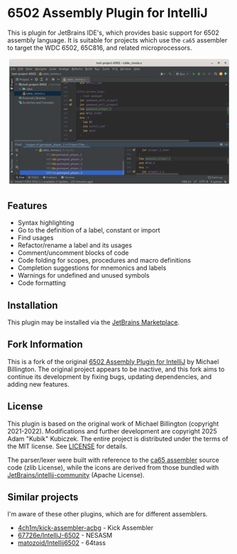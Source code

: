 # 6502 Assembly Plugin for IntelliJ

This is plugin for JetBrains IDE's, which provides basic support for 6502 assembly language. It is suitable for projects which use the `ca65` assembler to target the WDC 6502, 65C816, and related microprocessors.

![6502 Example in IntelliJ](screenshot/6502_intellij_example.png)

## Features

- Syntax highlighting
- Go to the definition of a label, constant or import
- Find usages
- Refactor/rename a label and its usages
- Comment/uncomment blocks of code
- Code folding for scopes, procedures and macro definitions
- Completion suggestions for mnemonics and labels
- Warnings for undefined and unused symbols
- Code formatting

## Installation

This plugin may be installed via the [JetBrains Marketplace](https://plugins.jetbrains.com/plugin/16799-6502-assembly).

## Fork Information

This is a fork of the original [6502 Assembly Plugin for IntelliJ](https://github.com/mike42/6502-assembly-intellij) by Michael Billington. The original project appears to be inactive, and this fork aims to continue its development by fixing bugs, updating dependencies, and adding new features.

## License

This plugin is based on the original work of Michael Billington (copyright 2021-2022). Modifications and further development are copyright 2025 Adam "Kubik" Kubiczek. The entire project is distributed under the terms of the MIT license. See [LICENSE](https://github.com/mike42/6502-assembly-intellij/blob/master/LICENSE) for details.

The parser/lexer were built with reference to the [ca65 assembler](https://github.com/cc65/cc65) source code (zlib License), while the icons are derived from those bundled with [JetBrains/intellij-community](https://github.com/JetBrains/intellij-community) (Apache License).

## Similar projects

I'm aware of these other plugins, which are for different assemblers.

- [4ch1m/kick-assembler-acbg](https://github.com/4ch1m/kick-assembler-acbg) - Kick Assembler
- [67726e/IntelliJ-6502](https://github.com/67726e/IntelliJ-6502) - NESASM
- [matozoid/Intellij6502](https://github.com/matozoid/Intellij6502) - 64tass

